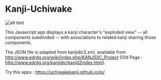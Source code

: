 # Kanji-Uchiwake

![alt text](https://github.com/uchiwakekanji/jp/tree/main/html/local-resources/images/capture-app.jpg)

This Javascript app displays a kanji character's "exploded view" -- all components subdivided -- with associations to related kanji sharing those components.

The JSON file is adapted from kanjidic2.xml, available from http://www.edrdg.org/wiki/index.php/KANJIDIC_Project (Old Page : http://www.edrdg.org/kanjidic/kanjd2index.html).

Try this apps : https://uchiwakekanji.github.io/jp/